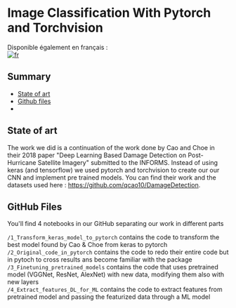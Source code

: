 # Image Classification With Pytorch and Torchvision

Disponible également en français : <br>
[![fr](https://img.shields.io/badge/lang-english-red.svg)](https://github.com/AxelEutarici/SISE_Fraudes_Bancaires/blob/main/README.english.md)

## Summary

 - [State of art](#State-of-art)
 - [Github files](#Github-files)
 - [](#)

## State of art 

The work we did is a continuation of the work done by Cao and Choe in their 2018 paper "Deep Learning Based Damage Detection on Post-Hurricane Satellite Imagery" submitted to the INFORMS. Instead of using keras (and tensorflow) we used pytorch and torchvision to create our our CNN and implement pre trained models. 
You can find their work and the datasets used here : https://github.com/qcao10/DamageDetection.


## GitHub Files
You'll find 4 notebooks in our GitHub separating our work in different parts  

`/1_Transform_keras_model_to_pytorch` contains the code to transform the best model found by Cao & Choe from keras to pytorch <br>
`/2_Original_code_in_pytorch` contains the code to redo their entire code but in pytoch to cross results ans become familiar with the package<br>
`/3_Finetuning_pretrained_models` contains the code that uses pretrained model (VGGNet, ResNet, AlexNet) with new data, modifying them also with new layers<br>
`/4_Extract_features_DL_for_ML` contains the code to extract features from pretrained model and passing the featurized data through a ML model<br>


```sh

```



